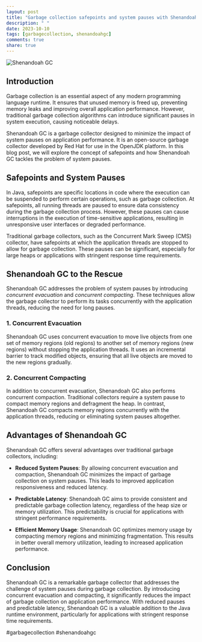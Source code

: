 ```yaml
---
layout: post
title: "Garbage collection safepoints and system pauses with Shenandoah GC"
description: " "
date: 2023-10-10
tags: [garbagecollection, shenandoahgc]
comments: true
share: true
---
```


![Shenandoah GC](https://example.com/shenandoah_gc.png)

## Introduction

Garbage collection is an essential aspect of any modern programming language runtime. It ensures that unused memory is freed up, preventing memory leaks and improving overall application performance. However, traditional garbage collection algorithms can introduce significant pauses in system execution, causing noticeable delays.

Shenandoah GC is a garbage collector designed to minimize the impact of system pauses on application performance. It is an open-source garbage collector developed by Red Hat for use in the OpenJDK platform. In this blog post, we will explore the concept of safepoints and how Shenandoah GC tackles the problem of system pauses.

## Safepoints and System Pauses

In Java, safepoints are specific locations in code where the execution can be suspended to perform certain operations, such as garbage collection. At safepoints, all running threads are paused to ensure data consistency during the garbage collection process. However, these pauses can cause interruptions in the execution of time-sensitive applications, resulting in unresponsive user interfaces or degraded performance.

Traditional garbage collectors, such as the Concurrent Mark Sweep (CMS) collector, have safepoints at which the application threads are stopped to allow for garbage collection. These pauses can be significant, especially for large heaps or applications with stringent response time requirements.

## Shenandoah GC to the Rescue

Shenandoah GC addresses the problem of system pauses by introducing *concurrent evacuation* and *concurrent compacting*. These techniques allow the garbage collector to perform its tasks concurrently with the application threads, reducing the need for long pauses.

### 1. Concurrent Evacuation

Shenandoah GC uses concurrent evacuation to move live objects from one set of memory regions (old regions) to another set of memory regions (new regions) without stopping the application threads. It uses an incremental barrier to track modified objects, ensuring that all live objects are moved to the new regions gradually.

### 2. Concurrent Compacting

In addition to concurrent evacuation, Shenandoah GC also performs concurrent compaction. Traditional collectors require a system pause to compact memory regions and defragment the heap. In contrast, Shenandoah GC compacts memory regions concurrently with the application threads, reducing or eliminating system pauses altogether.

## Advantages of Shenandoah GC

Shenandoah GC offers several advantages over traditional garbage collectors, including:

- **Reduced System Pauses**: By allowing concurrent evacuation and compaction, Shenandoah GC minimizes the impact of garbage collection on system pauses. This leads to improved application responsiveness and reduced latency.

- **Predictable Latency**: Shenandoah GC aims to provide consistent and predictable garbage collection latency, regardless of the heap size or memory utilization. This predictability is crucial for applications with stringent performance requirements.

- **Efficient Memory Usage**: Shenandoah GC optimizes memory usage by compacting memory regions and minimizing fragmentation. This results in better overall memory utilization, leading to increased application performance.

## Conclusion

Shenandoah GC is a remarkable garbage collector that addresses the challenge of system pauses during garbage collection. By introducing concurrent evacuation and compacting, it significantly reduces the impact of garbage collection on application performance. With reduced pauses and predictable latency, Shenandoah GC is a valuable addition to the Java runtime environment, particularly for applications with stringent response time requirements.

#garbagecollection #shenandoahgc